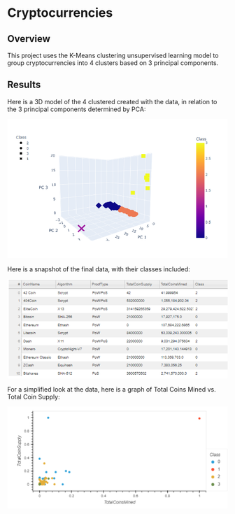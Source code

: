 # Cryptocurrencies

## Overview

This project uses the K-Means clustering unsupervised learning model to group cryptocurrencies into 4 clusters based on 3 principal components.

## Results

Here is a 3D model of the 4 clustered created with the data, in relation to the 3 principal components determined by PCA:

![3D model](https://github.com/KW0114/Cryptocurrencies/blob/62d36f6eb0de43ff9bc6cd5930953b7a0c479df0/Screenshots/3D%20Model.png)

Here is a snapshot of the final data, with their classes included:

![final df](https://github.com/KW0114/Cryptocurrencies/blob/62d36f6eb0de43ff9bc6cd5930953b7a0c479df0/Screenshots/Final%20Table.png)

For a simplified look at the data, here is a graph of Total Coins Mined vs. Total Coin Supply:

![2D model](https://github.com/KW0114/Cryptocurrencies/blob/62d36f6eb0de43ff9bc6cd5930953b7a0c479df0/Screenshots/2D%20Model.png)
